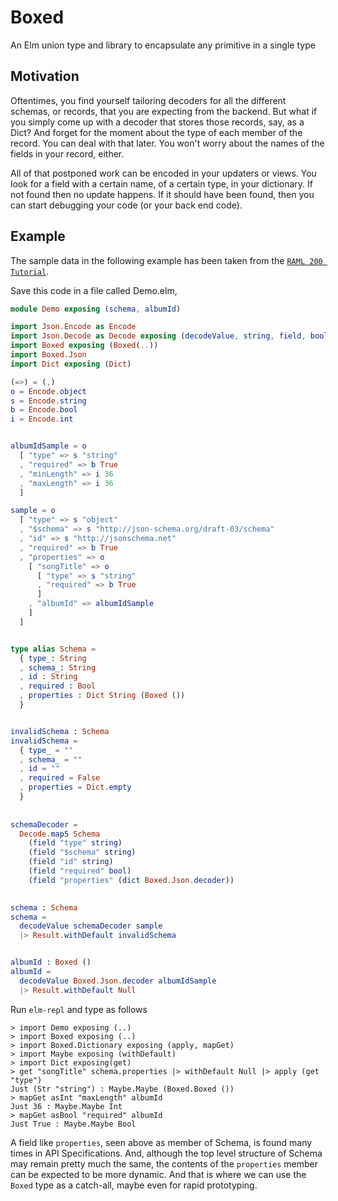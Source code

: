 # Boxed
An Elm union type and library to encapsulate any primitive in a single type


## Motivation
Oftentimes, you find yourself tailoring decoders for all the different schemas,
or records, that you are expecting from the backend. But what if you simply come
up with a decoder that stores those records, say, as a Dict? And forget for
the moment about the type of each member of the record. You can deal with
that later. You won't worry about the names of the fields in your record, either.

All of that postponed work can be encoded in your updaters or views. You look
for a field with a certain name, of a certain type, in your dictionary. If not
found then no update happens. If it should have been found, then you can start
debugging your code (or your back end code).


## Example
The sample data in the following example has been taken from the 
[`RAML 200 Tutorial`](https://raml.org/developers/raml-200-tutorial).

Save this code in a file called Demo.elm,

```elm
module Demo exposing (schema, albumId)

import Json.Encode as Encode
import Json.Decode as Decode exposing (decodeValue, string, field, bool, dict)
import Boxed exposing (Boxed(..))
import Boxed.Json
import Dict exposing (Dict)

(=>) = (,)
o = Encode.object
s = Encode.string
b = Encode.bool
i = Encode.int


albumIdSample = o
  [ "type" => s "string"
  , "required" => b True
  , "minLength" => i 36
  , "maxLength" => i 36
  ]

sample = o
  [ "type" => s "object"
  , "$schema" => s "http://json-schema.org/draft-03/schema"
  , "id" => s "http://jsonschema.net"
  , "required" => b True
  , "properties" => o
    [ "songTitle" => o
      [ "type" => s "string"
      , "required" => b True
      ]
    , "albumId" => albumIdSample
    ]
  ]


type alias Schema = 
  { type_: String 
  , schema_: String
  , id : String 
  , required : Bool
  , properties : Dict String (Boxed ())
  }


invalidSchema : Schema 
invalidSchema = 
  { type_ = "" 
  , schema_ = ""
  , id = "" 
  , required = False
  , properties = Dict.empty
  }
  
  
schemaDecoder =
  Decode.map5 Schema 
    (field "type" string)
    (field "$schema" string)
    (field "id" string)
    (field "required" bool)
    (field "properties" (dict Boxed.Json.decoder))

    
schema : Schema    
schema = 
  decodeValue schemaDecoder sample
  |> Result.withDefault invalidSchema


albumId : Boxed ()    
albumId = 
  decodeValue Boxed.Json.decoder albumIdSample
  |> Result.withDefault Null
```



Run `elm-repl` and type as follows 

    > import Demo exposing (..)
    > import Boxed exposing (..)
    > import Boxed.Dictionary exposing (apply, mapGet)
    > import Maybe exposing (withDefault)
    > import Dict exposing(get)
    > get "songTitle" schema.properties |> withDefault Null |> apply (get "type")
    Just (Str "string") : Maybe.Maybe (Boxed.Boxed ())
    > mapGet asInt "maxLength" albumId
    Just 36 : Maybe.Maybe Int
    > mapGet asBool "required" albumId
    Just True : Maybe.Maybe Bool
    
    


A field like `properties`, seen above as member of Schema, is found many times
in API Specifications. And, although the top level structure of Schema may 
remain pretty much the same, the contents of the `properties` member can be
expected to be more dynamic. And that is where we can use the `Boxed` type as 
a catch-all, maybe even for rapid prototyping.





